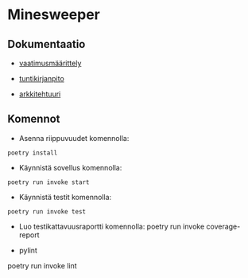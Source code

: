 # Minesweeper

## Dokumentaatio

- [vaatimusmäärittely](/dokumentaatio/vaatimusmaarittely.md)

- [tuntikirjanpito](/dokumentaatio/tuntikirjanpito.md)

- [arkkitehtuuri](/dokumentaatio/arkkitehtuuri.md)

## Komennot

- Asenna riippuvuudet komennolla: 

````poetry install````

- Käynnistä sovellus komennolla:

````poetry run invoke start````

- Käynnistä testit komennolla:

````poetry run invoke test````

- Luo testikattavuusraportti komennolla:
poetry run invoke coverage-report

- pylint

poetry run invoke lint

